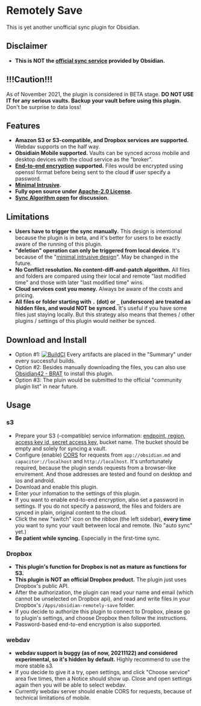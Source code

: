 # Remotely Save

This is yet another unofficial sync plugin for Obsidian.

## Disclaimer

- **This is NOT the [official sync service](https://github.com/fyears/obsidian-remotely-save.git) provided by Obsidian.**

## !!!Caution!!!

As of November 2021, the plugin is considered in BETA stage. **DO NOT USE IT for any serious vaults.** **Backup your vault before using this plugin.** Don't be surprise to data loss!

## Features

- **Amazon S3 or S3-compatible, and Dropbox services are supported.** Webdav supports on the half way.
- **Obsidiain Mobile supported.** Vaults can be synced across mobile and desktop devices with the cloud service as the "broker".
- **[End-to-end encryption](./docs/encryption.md) supported.** Files would be encrypted using openssl format before being sent to the cloud **if** user specify a password.
- **[Minimal Intrusive](./docs/minimal_intrusive_design.md).**
- **Fully open source under [Apache-2.0 License](./LICENSE).**
- **[Sync Algorithm open](./docs/sync_algorithm.md) for discussion.**

## Limitations

- **Users have to trigger the sync manually.** This design is intentional because the plugin is in beta, and it's better for users to be exactly aware of the running of this plugin.
- **"deletion" operation can only be triggered from local device.** It's because of the "[minimal intrusive design](./docs/minimal_intrusive_design.md)". May be changed in the future.
- **No Conflict resolution. No content-diff-and-patch algorithm.** All files and folders are compared using their local and remote "last modified time" and those with later "last modified time" wins.
- **Cloud services cost you money.** Always be aware of the costs and pricing.
- **All files or folder starting with `.` (dot) or `_` (underscore) are treated as hidden files, and would NOT be synced.** It's useful if you have some files just staying locally. But this strategy also means that themes / other plugins / settings of this plugin would neither be synced.

## Download and Install

- Option #1: [![BuildCI](https://github.com/fyears/obsidian-remotely-save/actions/workflows/auto-build.yml/badge.svg)](https://github.com/fyears/obsidian-remotely-save/actions/workflows/auto-build.yml) Every artifacts are placed in the "Summary" under every successful builds.
- Option #2: Besides manually downloading the files, you can also use [Obsidian42 - BRAT](https://github.com/TfTHacker/obsidian42-brat) to install this plugin.
- Option #3: The pluin would be submitted to the official "community plugin list" in near future.

## Usage

### s3

- Prepare your S3 (-compatible) service information: [endpoint, region](https://docs.aws.amazon.com/general/latest/gr/s3.html), [access key id, secret access key](https://docs.aws.amazon.com/sdk-for-javascript/v3/developer-guide/getting-your-credentials.html), bucket name. The bucket should be empty and solely for syncing a vault.
- Configure (enable) [CORS](https://docs.aws.amazon.com/AmazonS3/latest/userguide/enabling-cors-examples.html) for requests from `app://obsidian.md` and `capacitor://localhost` and `http://localhost`. It's unfortunately required, because the plugin sends requests from a browser-like envirement. And those addresses are tested and found on desktop and ios and android.
- Download and enable this plugin.
- Enter your infomation to the settings of this plugin.
- If you want to enable end-to-end encryption, also set a password in settings. If you do not specify a password, the files and folders are synced in plain, original content to the cloud.
- Click the new "switch" icon on the ribbon (the left sidebar), **every time** you want to sync your vault between local and remote. (No "auto sync" yet.)
- **Be patient while syncing.** Especially in the first-time sync.

### Dropbox

- **This plugin's function for Dropbox is not as mature as functions for S3.**
- **This plugin is NOT an official Dropbox product.** The plugin just uses Dropbox's public API.
- After the authorization, the plugin can read your name and email (which cannot be unselected on Dropbox api), and read and write files in your Dropbox's `/Apps/obsidian-remotely-save` folder.
- If you decide to authorize this plugin to connect to Dropbox, please go to plugin's settings, and choose Dropbox then follow the instructions.
- Password-based end-to-end encryption is also supported.

### webdav

- **webdav support is buggy (as of now, 20211122) and considered experimental, so it's hidden by default.** Highly recommend to use the more stable s3.
- If you decide to give it a try, open settings, and click "Choose service" area five times, then a Notice should show up. Close and open settings again then you will be able to select webdav.
- Currently webdav server should enable CORS for requests, because of technical limitations of mobile.
